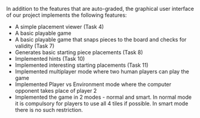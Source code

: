 In addition to the features that are auto-graded, the graphical user interface
of our project implements the following features:


 - A simple placement viewer (Task 4)
 - A basic playable game
 - A basic playable game that snaps pieces to the board and checks for validity (Task 7)
 - Generates basic starting piece placements (Task 8)
 - Implemented hints (Task 10)
 - Implemented interesting starting placements (Task 11)
 - Implemented multiplayer mode where two human players can play the game
 - Implemented Player vs Environment mode where the computer opponent takes place of player 2
 - Implemented the game in 2 modes - normal and smart. In normal mode it is compulsory for players to use all 4 tiles if possible. In smart mode there is no such restriction.
 

